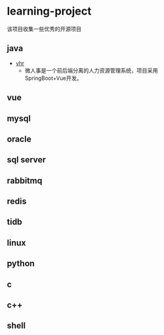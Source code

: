 # learning-project
该项目收集一些优秀的开源项目

## java
* [vhr](https://github.com/lenve/vhr)
    * 微人事是一个前后端分离的人力资源管理系统，项目采用SpringBoot+Vue开发。

## vue
## mysql
## oracle
## sql server
## rabbitmq
## redis
## tidb
## linux
## python
## c
## c++
## shell

